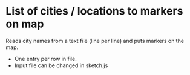 # List of cities / locations to markers on map

Reads city names from a text file (line per line) and puts markers on the map.


- One entry per row in file.
- Input file can be changed in sketch.js
